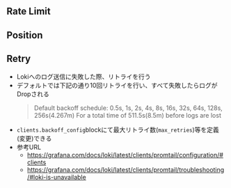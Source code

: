 ## Rate Limit

## Position

## Retry
- Lokiへのログ送信に失敗した際、リトライを行う
- デフォルトでは下記の通り10回リトライを行い、すべて失敗したらログがDropされる
  > Default backoff schedule:
  > 0.5s, 1s, 2s, 4s, 8s, 16s, 32s, 64s, 128s, 256s(4.267m)
  > For a total time of 511.5s(8.5m) before logs are lost
- `clients.backoff_config`blockにて最大リトライ数(`max_retries`)等を定義(変更)できる
- 参考URL
  - https://grafana.com/docs/loki/latest/clients/promtail/configuration/#clients
  - https://grafana.com/docs/loki/latest/clients/promtail/troubleshooting/#loki-is-unavailable
